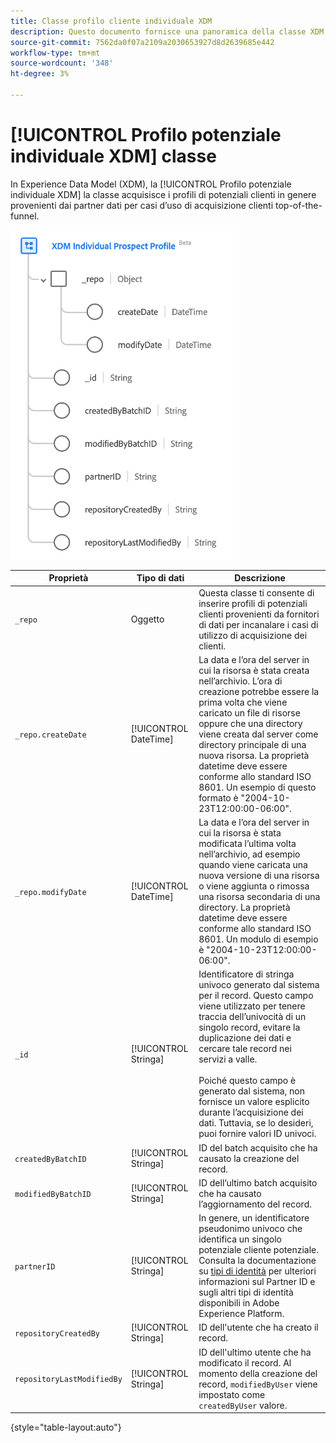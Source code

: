 ```yaml
---
title: Classe profilo cliente individuale XDM
description: Questo documento fornisce una panoramica della classe XDM Individual Prospect Profile in Experience Data Model (XDM).
source-git-commit: 7562da0f07a2109a2030653927d8d2639685e442
workflow-type: tm+mt
source-wordcount: '348'
ht-degree: 3%

---
```


# [!UICONTROL Profilo potenziale individuale XDM] classe

In Experience Data Model (XDM), la [!UICONTROL Profilo potenziale individuale XDM] la classe acquisisce i profili di potenziali clienti in genere provenienti dai partner dati per casi d’uso di acquisizione clienti top-of-the-funnel.

![Il diagramma dello schema della classe Prospect XDM.](../images/classes/individual-prospect-profile.png)

| Proprietà | Tipo di dati | Descrizione |
| --- | --- | --- |
| `_repo` | Oggetto | Questa classe ti consente di inserire profili di potenziali clienti provenienti da fornitori di dati per incanalare i casi di utilizzo di acquisizione dei clienti. |
| `_repo.createDate` | [!UICONTROL DateTime] | La data e l’ora del server in cui la risorsa è stata creata nell’archivio. L’ora di creazione potrebbe essere la prima volta che viene caricato un file di risorse oppure che una directory viene creata dal server come directory principale di una nuova risorsa. La proprietà datetime deve essere conforme allo standard ISO 8601. Un esempio di questo formato è &quot;2004-10-23T12:00:00-06:00&quot;. |
| `_repo.modifyDate` | [!UICONTROL DateTime] | La data e l’ora del server in cui la risorsa è stata modificata l’ultima volta nell’archivio, ad esempio quando viene caricata una nuova versione di una risorsa o viene aggiunta o rimossa una risorsa secondaria di una directory. La proprietà datetime deve essere conforme allo standard ISO 8601. Un modulo di esempio è &quot;2004-10-23T12:00:00-06:00&quot;. |
| `_id` | [!UICONTROL Stringa] | Identificatore di stringa univoco generato dal sistema per il record. Questo campo viene utilizzato per tenere traccia dell’univocità di un singolo record, evitare la duplicazione dei dati e cercare tale record nei servizi a valle.<br><br>Poiché questo campo è generato dal sistema, non fornisce un valore esplicito durante l’acquisizione dei dati. Tuttavia, se lo desideri, puoi fornire valori ID univoci. |
| `createdByBatchID` | [!UICONTROL Stringa] | ID del batch acquisito che ha causato la creazione del record. |
| `modifiedByBatchID` | [!UICONTROL Stringa] | ID dell’ultimo batch acquisito che ha causato l’aggiornamento del record. |
| `partnerID` | [!UICONTROL Stringa] | In genere, un identificatore pseudonimo univoco che identifica un singolo potenziale cliente potenziale. Consulta la documentazione su [tipi di identità](../../identity-service/namespaces.md#identity-type) per ulteriori informazioni sul Partner ID e sugli altri tipi di identità disponibili in Adobe Experience Platform. |
| `repositoryCreatedBy` | [!UICONTROL Stringa] | ID dell&#39;utente che ha creato il record. |
| `repositoryLastModifiedBy` | [!UICONTROL Stringa] | ID dell&#39;ultimo utente che ha modificato il record. Al momento della creazione del record, `modifiedByUser` viene impostato come `createdByUser` valore. |

{style="table-layout:auto"}
